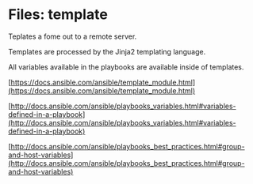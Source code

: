 # Files: template

Teplates a fome out to a remote server.

Templates are processed by the Jinja2 templating language.

All variables available in the playbooks are available inside of
templates.

[https://docs.ansible.com/ansible/template_module.html](https://docs.ansible.com/ansible/template_module.html)

[http://docs.ansible.com/ansible/playbooks_variables.html#variables-defined-in-a-playbook](http://docs.ansible.com/ansible/playbooks_variables.html#variables-defined-in-a-playbook)

[http://docs.ansible.com/ansible/playbooks_best_practices.html#group-and-host-variables](http://docs.ansible.com/ansible/playbooks_best_practices.html#group-and-host-variables)
